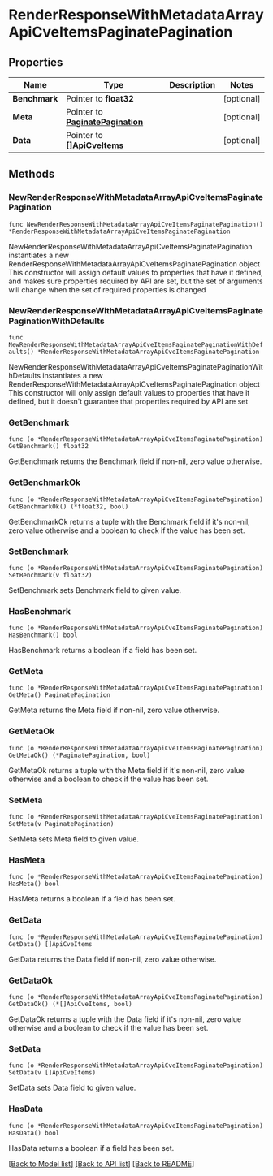# RenderResponseWithMetadataArrayApiCveItemsPaginatePagination

## Properties

Name | Type | Description | Notes
------------ | ------------- | ------------- | -------------
**Benchmark** | Pointer to **float32** |  | [optional] 
**Meta** | Pointer to [**PaginatePagination**](PaginatePagination.md) |  | [optional] 
**Data** | Pointer to [**[]ApiCveItems**](ApiCveItems.md) |  | [optional] 

## Methods

### NewRenderResponseWithMetadataArrayApiCveItemsPaginatePagination

`func NewRenderResponseWithMetadataArrayApiCveItemsPaginatePagination() *RenderResponseWithMetadataArrayApiCveItemsPaginatePagination`

NewRenderResponseWithMetadataArrayApiCveItemsPaginatePagination instantiates a new RenderResponseWithMetadataArrayApiCveItemsPaginatePagination object
This constructor will assign default values to properties that have it defined,
and makes sure properties required by API are set, but the set of arguments
will change when the set of required properties is changed

### NewRenderResponseWithMetadataArrayApiCveItemsPaginatePaginationWithDefaults

`func NewRenderResponseWithMetadataArrayApiCveItemsPaginatePaginationWithDefaults() *RenderResponseWithMetadataArrayApiCveItemsPaginatePagination`

NewRenderResponseWithMetadataArrayApiCveItemsPaginatePaginationWithDefaults instantiates a new RenderResponseWithMetadataArrayApiCveItemsPaginatePagination object
This constructor will only assign default values to properties that have it defined,
but it doesn't guarantee that properties required by API are set

### GetBenchmark

`func (o *RenderResponseWithMetadataArrayApiCveItemsPaginatePagination) GetBenchmark() float32`

GetBenchmark returns the Benchmark field if non-nil, zero value otherwise.

### GetBenchmarkOk

`func (o *RenderResponseWithMetadataArrayApiCveItemsPaginatePagination) GetBenchmarkOk() (*float32, bool)`

GetBenchmarkOk returns a tuple with the Benchmark field if it's non-nil, zero value otherwise
and a boolean to check if the value has been set.

### SetBenchmark

`func (o *RenderResponseWithMetadataArrayApiCveItemsPaginatePagination) SetBenchmark(v float32)`

SetBenchmark sets Benchmark field to given value.

### HasBenchmark

`func (o *RenderResponseWithMetadataArrayApiCveItemsPaginatePagination) HasBenchmark() bool`

HasBenchmark returns a boolean if a field has been set.

### GetMeta

`func (o *RenderResponseWithMetadataArrayApiCveItemsPaginatePagination) GetMeta() PaginatePagination`

GetMeta returns the Meta field if non-nil, zero value otherwise.

### GetMetaOk

`func (o *RenderResponseWithMetadataArrayApiCveItemsPaginatePagination) GetMetaOk() (*PaginatePagination, bool)`

GetMetaOk returns a tuple with the Meta field if it's non-nil, zero value otherwise
and a boolean to check if the value has been set.

### SetMeta

`func (o *RenderResponseWithMetadataArrayApiCveItemsPaginatePagination) SetMeta(v PaginatePagination)`

SetMeta sets Meta field to given value.

### HasMeta

`func (o *RenderResponseWithMetadataArrayApiCveItemsPaginatePagination) HasMeta() bool`

HasMeta returns a boolean if a field has been set.

### GetData

`func (o *RenderResponseWithMetadataArrayApiCveItemsPaginatePagination) GetData() []ApiCveItems`

GetData returns the Data field if non-nil, zero value otherwise.

### GetDataOk

`func (o *RenderResponseWithMetadataArrayApiCveItemsPaginatePagination) GetDataOk() (*[]ApiCveItems, bool)`

GetDataOk returns a tuple with the Data field if it's non-nil, zero value otherwise
and a boolean to check if the value has been set.

### SetData

`func (o *RenderResponseWithMetadataArrayApiCveItemsPaginatePagination) SetData(v []ApiCveItems)`

SetData sets Data field to given value.

### HasData

`func (o *RenderResponseWithMetadataArrayApiCveItemsPaginatePagination) HasData() bool`

HasData returns a boolean if a field has been set.


[[Back to Model list]](../README.md#documentation-for-models) [[Back to API list]](../README.md#documentation-for-api-endpoints) [[Back to README]](../README.md)


